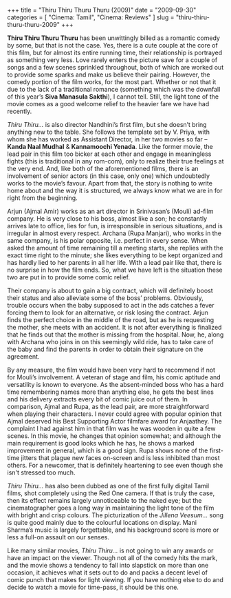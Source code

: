 +++
title = "Thiru Thiru Thuru Thuru (2009)"
date = "2009-09-30"
categories = [
  "Cinema: Tamil",
  "Cinema: Reviews"
]
slug = "thiru-thiru-thuru-thuru-2009"
+++

**Thiru Thiru Thuru Thuru** has been unwittingly billed as a romantic comedy by some, but that is not the case. Yes, there is a cute couple at the core of this film, but for almost its entire running time, their relationship is portrayed as something very less. Love rarely enters the picture save for a couple of songs and a few scenes sprinkled throughout, both of which are worked out to provide some sparks and make us believe their pairing. However, the comedy portion of the film works, for the most part. Whether or not that it due to the lack of a traditional romance (something which was the downfall of this year’s **Siva Manasula Sakthi**), I cannot tell. Still, the light tone of the movie comes as a good welcome relief to the heavier fare we have had recently.

_Thiru Thiru..._ is also director Nandhini’s first film, but she doesn’t bring anything new to the table. She follows the template set by V. Priya, with whom she has worked as Assistant Director, in her two movies so far – **Kanda Naal Mudhal** & **Kannamoochi Yenada**. Like the former movie, the lead pair in this film too bicker at each other and engage in meaningless fights (this is traditional in any rom-com), only to realize their true feelings at the very end. And, like both of the aforementioned films, there is an involvement of senior actors (in this case, only one) which undoubtedly works to the movie’s favour. Apart from that, the story is nothing to write home about and the way it is structured, we always know what we are in for right from the beginning.

Arjun (Ajmal Amir) works as an art director in Srinivasan’s (Mouli) ad-film company. He is very close to his boss, almost like a son; he constantly arrives late to office, lies for fun, is irresponsible in serious situations, and is irregular in almost every respect. Archana (Rupa Manjari), who works in the same company, is his polar opposite, i.e. perfect in every sense. When asked the amount of time remaining till a meeting starts, she replies with the exact time right to the minute; she likes everything to be kept organized and has hardly lied to her parents in all her life. With a lead pair like that, there is no surprise in how the film ends. So, what we have left is the situation these two are put in to provide some comic relief.

Their company is about to gain a big contract, which will definitely boost their status and also alleviate some of the boss’ problems. Obviously, trouble occurs when the baby supposed to act in the ads catches a fever forcing them to look for an alternative, or risk losing the contract. Arjun finds the perfect choice in the middle of the road, but as he is requesting the mother, she meets with an accident. It is not after everything is finalized that he finds out that the mother is missing from the hospital. Now, he, along with Archana who joins in on this seemingly wild ride, has to take care of the baby and find the parents in order to obtain their signature on the agreement.

By any measure, the film would have been very hard to recommend if not for Mouli’s involvement. A veteran of stage and film, his comic aptitude and versatility is known to everyone. As the absent-minded boss who has a hard time remembering names more than anything else, he gets the best lines and his delivery extracts every bit of comic juice out of them. In comparison, Ajmal and Rupa, as the lead pair, are more straightforward when playing their characters. I never could agree with popular opinion that Ajmal deserved his Best Supporting Actor filmfare award for Anjaathey. The complaint I had against him in that film was he was wooden in quite a few scenes. In this movie, he changes that opinion somewhat; and although the main requirement is good looks which he has, he shows a marked improvement in general, which is a good sign. Rupa shows none of the first-time jitters that plague new faces on-screen and is less inhibited than most others. For a newcomer, that is definitely heartening to see even though she isn't stressed too much.

_Thiru Thiru..._ has also been dubbed as one of the first fully digital Tamil films, shot completely using the Red One camera. If that is truly the case, then its effect remains largely unnoticeable to the naked eye; but the cinematographer goes a long way in maintaining the light tone of the film with bright and crisp colours. The picturization of the _Jillena Veesum..._ song is quite good mainly due to the colourful locations on display. Mani Sharma’s music is largely forgettable, and his background score is more or less a full-on assault on our senses.

Like many similar movies, _Thiru Thiru..._ is not going to win any awards or have an impact on the viewer. Though not all of the comedy hits the mark, and the movie shows a tendency to fall into slapstick on more than one occasion, it achieves what it sets out to do and packs a decent level of comic punch that makes for light viewing. If you have nothing else to do and decide to watch a movie for time-pass, it should be this one.
